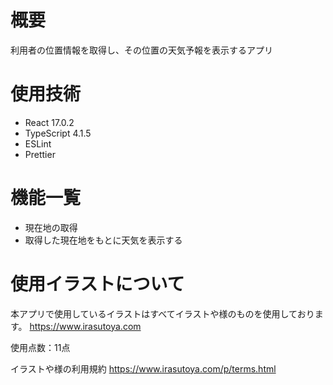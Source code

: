 # 概要
利用者の位置情報を取得し、その位置の天気予報を表示するアプリ

# 使用技術
- React 17.0.2
- TypeScript 4.1.5
- ESLint
- Prettier

# 機能一覧
- 現在地の取得
- 取得した現在地をもとに天気を表示する

# 使用イラストについて
本アプリで使用しているイラストはすべてイラストや様のものを使用しております。
https://www.irasutoya.com

使用点数：11点

イラストや様の利用規約
https://www.irasutoya.com/p/terms.html